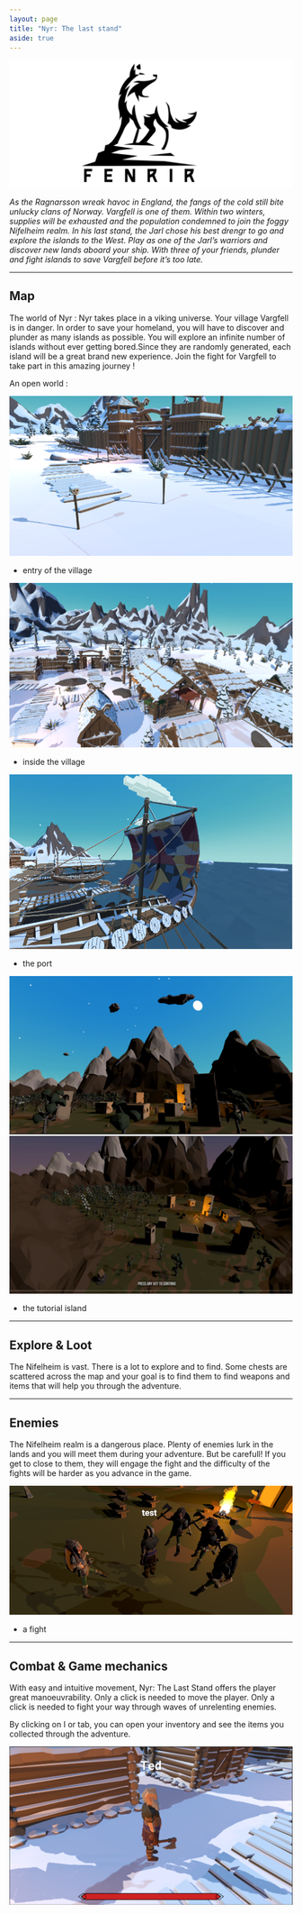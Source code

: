 ```yaml
---
layout: page
title: "Nyr: The last stand"
aside: true
---
```


![photo](/assets/images/fenrir_logo.png)

*As the Ragnarsson wreak havoc in England, the fangs of the cold still bite
unlucky clans of Norway. Vargfell is one of them. Within two winters, supplies
will be exhausted and the population condemned to join the foggy Nifelheim
realm. In his last stand, the Jarl chose his best drengr to go and explore the
islands to the West. Play as one of the Jarl’s warriors and discover new lands
aboard your ship. With three of your friends, plunder and fight islands to save
Vargfell before it’s too late.*

***

## Map

The world of Nyr :
Nyr takes place in a viking universe. Your village Vargfell is in danger. In order to save your homeland, you will have to discover and plunder as many islands as possible. You will explore an infinite number of islands without ever getting bored.Since they are randomly generated, each island will be a great brand new experience. Join the fight for Vargfell to take part in this amazing journey !

An open world :

![photo](/assets/images/entry.png)
- entry of the village

![photo](/assets/images/village.png)
- inside the village

![photo](/assets/images/iceberg.png)
- the port

![photo](/assets/images/tuto_island1.png)
![photo](/assets/images/tuto_island2.png)
- the tutorial island

***

## Explore & Loot

The Nifelheim is vast. There is a lot to explore and to find. Some chests are scattered across the map and your goal is to find them to find weapons and items that will help you through the adventure.

***

## Enemies

The Nifelheim realm is a dangerous place. Plenty of enemies lurk in the lands and you will meet them during your adventure. But be carefull! If you get to close to them, they will engage the fight and the difficulty of the fights will be harder as you advance in the game.

![photo](/assets/images/soutenanceAI.png)
- a fight

***

## Combat & Game mechanics

With easy and intuitive movement, Nyr: The Last Stand offers the player great manoeuvrability. Only a click is needed to move the player. Only a click is needed to fight your way through waves of unrelenting enemies. 

By clicking on I or tab, you can open your inventory and see the items you collected through the adventure.

![photo](/assets/images/player.png)